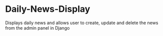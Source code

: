 # Daily-News-Display
Displays daily news and allows user to create, update and delete the news from the admin panel in Django

